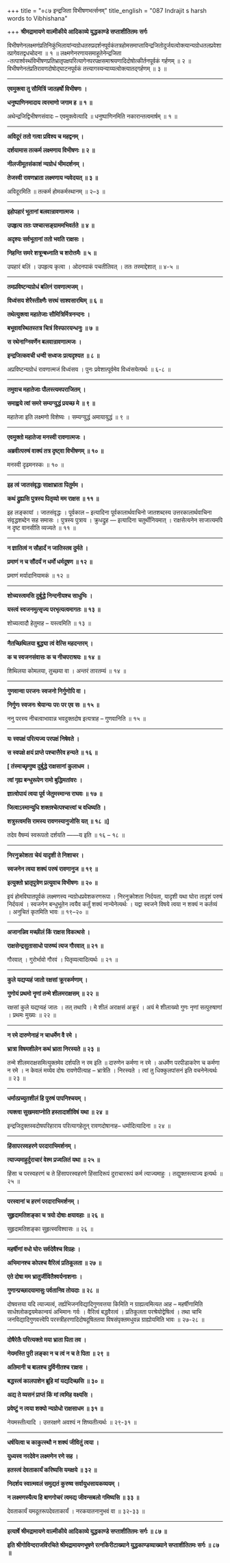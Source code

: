 +++
title = "०८७ इन्द्रजिता विभीषणभर्त्सनम्"
title_english = "087 Indrajit s harsh words to Vibhishana"

+++
**श्रीमद्रामायणे वाल्मीकीये आदिकाव्ये युद्धकाण्डे सप्ताशीतितमः सर्गः**

विभीषणेनलक्ष्मणंप्रतिनिकुंभिलायांन्यग्रोधतरुप्रदर्शनपूर्वकंतत्रहोमसमाप्ताविन्द्रजितोदुर्जयत्वोक्त्यान्यग्रोधतलप्रवेशात्प्रागेवतद्वधचोदना ॥ १ ॥ लक्ष्मणेनरणायसमाहूतेनेन्द्रजिता -तत्पार्श्वस्थंविभीषणप्रतिभ्रातृपक्षपरित्यागेनपरपक्षसमाश्रयणादिदोषोत्कीर्तनपूर्वकं गर्हणम् ॥ २ ॥ विभीषणेनतंप्रतिरावणदोषोद्घाटनपूर्वकं तत्त्यागस्यन्याय्यत्वोक्त्यातद्गर्हणम् ॥ ३ ॥

****

**एवमुक्त्वा तु सौमित्रिं जातहर्षो विभीषणः ।**

**धनुष्पाणिनमादाय त्वरमाणो जगाम ह ॥ १ ॥**

अथेन्द्रजिद्विभीषणसंवादः – एवमुक्त्वेत्यादि ॥ धनुष्पाणिनमिति नकारान्तत्वमार्षम् ॥ १ ॥

****

**अविदूरं ततो गत्वा प्रविश्य च महद्वनम् ।**

**दर्शयामास तत्कर्म लक्ष्मणाय विभीषणः ॥ २ ॥**

**नीलजीमूतसंकाशं न्यग्रोधं भीमदर्शनम् ।**

**तेजस्वी रावणभ्राता लक्ष्मणाय न्यवेदयत् ॥ ३ ॥**

अविदूरमिति ॥ तत्कर्म होमकर्मस्थानम् ॥ २–३ ॥

****

**इहोपहारं भूतानां बलवान्रावणात्मजः ।**

**उपहृत्य ततः पश्चात्सङ्ग्राममभिवर्तते ॥ ४ ॥**

**अदृश्यः सर्वभूतानां ततो भवति राक्षसः ।**

**निहन्ति समरे शत्रून्बध्नाति च शरोत्तमैः ॥ ५ ॥**

उपहारं बलिं । उपहृत्य कृत्वा । ओदनपाकं पचतीतिवत् । ततः तस्माद्देशात् ॥ ४-५ ॥

****

**तमप्रविष्टन्यग्रोधं बलिनं रावणात्मजम् ।**

**विध्वंसय शेरैस्तीक्ष्णैः सरथं साश्वसारथिम् ॥ ६ ॥**

**तथेत्युक्त्वा महातेजाः सौमित्रिर्मित्रनन्दनः ।**

**बभूवावस्थितस्तत्र चित्रं विस्फारयन्धनुः ॥ ७ ॥**

**स रथेनाग्निवर्णेन बलवान्रावणात्मजः ।**

**इन्द्रजित्कवची धन्वी सध्वजः प्रत्यदृश्यत ॥ ८ ॥**

अप्रविष्टन्यग्रोधं रावणात्मजं विध्वंसय । पुनः प्रवेशात्पूर्वमेव विध्वंसयेत्यर्थः ॥ ६-८ ॥

****

**तमुवाच महातेजाः पौलस्त्यमपराजितम् ।**

**समाह्वये त्वां समरे सम्यग्युद्धं प्रयच्छ मे ॥ ९ ॥**

महातेजा इति लक्ष्मणो विशेष्यः । सम्यग्युद्धं अमायायुद्धं ॥ ९ ॥

****

**एवमुक्तो महातेजा मनस्वी रावणात्मजः ।**

**अब्रवीत्परुषं वाक्यं तत्र दृष्ट्वा विभीषणम् ॥ १० ॥**

मनस्वी दृढमनस्कः ॥ १० ॥

****

**इह त्वं जातसंवृद्धः साक्षाभ्राता पितुर्मम ।**

**कथं द्रुह्यसि पुत्रस्य पितृव्यो मम राक्षस ॥ ११ ॥**

इह लङ्कायां । जातसंवृद्धः । पूर्वकाल – इत्यादिना पूर्वकालार्थवाचिनो जातशब्दस्य उत्तरकालार्थवाचिना संवृद्धशब्देन सह समासः । पुत्रस्य पुत्राय । क्रुधद्रुह — इत्यादिना चतुर्थीनियमात् । राक्षसेत्यनेन साजात्यमपि न दृष्ट वानसीति व्यज्यते ॥ ११ ॥

****

**न ज्ञातित्वं न सौहार्दं न जातिस्तव दुर्मते ।**

**प्रमाणं न च सौंदर्यं न धर्मो धर्मदूषण ॥ १२ ॥**

प्रमाणं मर्यादानियामकं ॥ १२ ॥

****

**शोच्यस्त्वमसि दुर्बुद्धे निन्दनीयश्च साधुभिः ।**

**यस्त्वं स्वजनमुत्सृज्य परभृत्यत्वमागतः ॥ १३ ॥**

शोच्यत्वादौ हेतुमाह – यस्त्वमिति ॥ १३ ॥

****

**नैतच्छिथिलया बुद्ध्या त्वं वेत्सि महदन्तरम् ।**

**क च स्वजनसंवासः क च नीचपराश्रयः ॥ १४ ॥**

शिथिलया कोमलया, तुच्छया वा । अन्तरं तारतम्यं ॥ १४ ॥

****

**गुणवान्वा परजनः स्वजनो निर्गुणोपि वा ।**

**निर्गुणः स्वजनः श्रेयान्यः परः पर एव सः ॥ १५ ॥**

ननु परस्य नीचत्वाभावान्न भवदुक्तदोष इत्यत्राह – गुणवानिति ॥ १५ ॥

****

**यः स्वपक्षं परित्यज्य परपक्षं निषेवते ।**

**स स्वपक्षे क्षयं प्राप्ते पश्चात्तैरेव हन्यते ॥ १६ ॥**

**\[ तंस्माच्छृणुष्व दुर्बुद्धे राक्षसानां कुलाधम ।**

**त्वां गृह्य बन्धुरूपेण रामो बुद्धिमतांवरः ।**

**ज्ञात्वोपायं त्वया पूर्व जेतुमस्मान्स राघवः ॥ १७ ॥**

**जित्वाऽस्मान्युधि शक्तश्चेत्पश्चात्त्वां च वधिष्यति ।**

**शत्रुस्त्वमसि रामस्य रावणस्यानुजोसि यत् ॥ १८ ॥\]**

तदेव वैषम्यं स्वरूपतो दर्शयति ——य इति ॥ १६ – १८ ॥

****

**निरनुक्रोशता चेयं यादृशी ते निशाचर ।**

**स्वजनेन त्वया शक्यं परुषं रावणानुज ॥ १९ ॥**

**इत्युक्तो भ्रातृपुत्रेण प्रत्युवाच विभीषणः ॥ २० ॥**

इयं होमविघातपूर्वकं लक्ष्मणस्य न्यग्रोधप्रवेशकरणरूपा । निरनुक्रोशता निर्दयता, यादृशी यथा घोरा तादृशं परुषं निर्दयत्वं । स्वजनेन बन्धुभूतेन त्वयैव कर्तुं शक्यं नान्येनेत्यर्थः । यद्वा स्वजने विषये त्वया न शक्यं न कर्तव्यं । अनुचितं कृतमिति भावः ॥ १९–२० ॥

****

**अजानन्निव मच्छीलं किं राक्षस विकत्थसे ।**

**राक्षसेन्द्रसुतासाधो पारुष्यं त्यज गौरवात् ॥ २१ ॥**

गौरवात् । गुरोर्भावो गौरवं । पितृव्यत्वादित्यर्थः ॥ २१ ॥

****

**कुले यद्यप्यहं जातो रक्षसां क्रूरकर्मणाम् ।**

**गुणोयं प्रथमो नॄणां तन्मे शीलमराक्षसम् ॥ २२ ॥**

रक्षसां कुले यद्यप्यहं जातः । तत् तथापि । मे शीलं अराक्षसं अक्रूरं । अयं मे शीलाख्यो गुणः नृणां सत्पुरुषाणां । प्रथमः मुख्यः ॥ २२ ॥

****

**न रमे दारुणेनाहं न चाधर्मेण वै रमे ।**

**भ्रात्रा विषमशीलेन कथं भ्राता निरस्यते ॥ २३ ॥**

तन्मे शीलमराक्षसमित्युक्तमेव दर्शयति न रम इति ॥ दारुणेन कर्मणा न रमे । अधर्मेण परपीडाकरेण च कर्मणा न रमे । न केवलं मय्येव दोषः रावणेपीत्याह – भ्रात्रेति । निरस्यते । त्वां तु धिक्कुलपांसनं इति वचनेनेत्यर्थः ॥ २३ ॥

****

**धर्मात्प्रच्युतशीलं हि पुरुषं पापनिश्चयम् ।**

**त्यक्त्वा सुखमवाप्नोति हस्तादाशीविषं यथा ॥ २४ ॥**

इन्द्रजिदुक्तस्वदोषपरिहाराय परित्यागहेतून् रावणदोषानाह– धर्मादित्यादिना ॥ २४ ॥

****

**हिंसापरस्वहरणे परदाराभिमर्शनम् ।**

**त्याज्यमाहुर्दुराचारं वेश्म प्रज्वलितं यथा ॥ २५ ॥**

हिंसा च परस्वहरणं च ते हिंसापरस्वहरणे हिंसादिरूपं दुराचाररूपं कर्म त्याज्यमाहुः । तद्युक्तस्त्याज्य इत्यर्थः ॥ २५ ॥

****

**परस्वानां च हरणं परदाराभिमर्शनम् ।**

**सुहृदामतिशङ्का च त्रयो दोषाः क्षयावहाः ॥ २६ ॥**

सुहृदामतिशङ्का सुहृत्स्वविश्वासः ॥ २६ ॥

****

**महर्षीणां वधो घोरः सर्वदेवैश्च विग्रहः ।**

**अभिमानश्च कोपश्च वैरित्वं प्रतिकूलता ॥ २७ ॥**

**एते दोषा मम भ्रातुर्जीवितैश्वर्यनाशनाः ।**

**गुणान्प्रच्छादयामासुः पर्वतानिव तोयदाः ॥ २८ ॥**

दोषवत्तया यदि त्याज्यत्वं, तर्ह्यभिजनविद्यादिगुणवत्तया किमिति न ग्राह्यत्वमित्यत आह – महर्षीणामिति सार्धश्लोकद्वयमेकान्वयं अभिमानः गर्वः । वैरित्वं बद्धवैरत्वं । प्रतिकूलता परश्रेयोद्वेषित्वं । तथा चाभि जनविद्यादिगुणवत्त्वेपि परस्त्रीहरणादिदोषदूषिततया विषसंपृक्तमधुवन्न ग्राह्योयमिति भावः ॥ २७-२८ ॥

****

**दोषैरेतैः परित्यक्तो मया भ्राता पिता तव ।**

**नेयमस्ति पुरी लङ्का न च त्वं न च ते पिता ॥ २९ ॥**

**अतिमानी च बालश्च दुर्विनीतश्च राक्षस ।**

**बद्धस्त्वं कालपाशेन ब्रूहि मां यद्यदिच्छसि ॥ ३० ॥**

**अद्य ते व्यसनं प्राप्तं किं मां त्वमिह वक्ष्यसि ।**

**प्रवेष्टुं न त्वया शक्यो न्यग्रोधो राक्षसाधम ॥ ३१ ॥**

नेयमस्तीत्यादि । उत्तरक्षणे अवश्यं न शिष्यतीत्यर्थः ॥ २९-३१ ॥

****

**धर्षयित्वा च काकुत्स्थौ न शक्यं जीवितुं त्वया ।**

**युध्यस्व नरदेवेन लक्ष्मणेन रणे सह ।**

**हतस्त्वं देवताकार्यं करिष्यसि यमक्षये ॥ ३२ ॥**

**निदर्शय स्वात्मवलं समुद्यतं कुरुष्व सर्वायुधसायकव्ययम् ।**

**न लक्ष्मणस्यैत्य हि बाणगोचरं त्वमद्य जीवन्सबलो गमिष्यसि ॥ ३३ ॥**

देवताकार्यं यमदूतरूपदेवताकार्यं । नरकयातनानुभवं वा ॥ ३२-३३ ॥

****

**इत्यार्षे श्रीमद्रामायणे वाल्मीकीये आदिकाव्ये युद्धकाण्डे सप्ताशीतितमः सर्गः ॥ ८७ ॥**

**इति श्रीगोविन्दराजविरचिते श्रीमद्रामायणभूषणे रत्नकिरीटाख्याने युद्धकाण्डव्याख्याने सप्ताशीतितमः सर्गः ॥ ८७ ॥**
